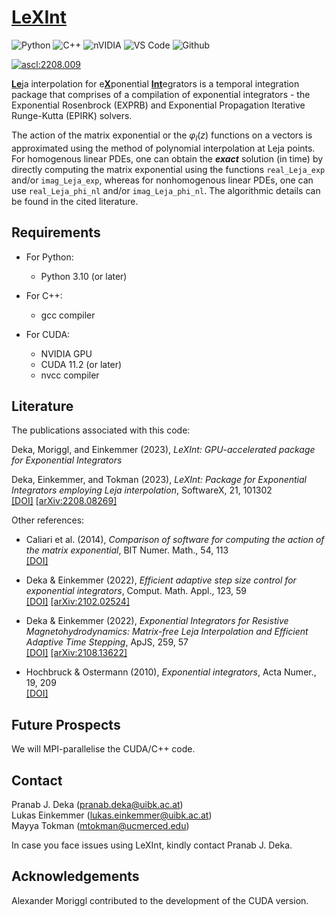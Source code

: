 #  [LeXInt](#)


![Python](https://img.shields.io/badge/Python-FFD43B?style=for-the-badge&logo=python&logoColor=blue)
![C++](https://img.shields.io/badge/c++-%2300599C.svg?style=for-the-badge&logo=c%2B%2B&logoColor=white)
![nVIDIA](https://img.shields.io/badge/nVIDIA-%2376B900.svg?style=for-the-badge&logo=nVIDIA&logoColor=white)
![VS Code](https://img.shields.io/badge/VSCode-0078D4?style=for-the-badge&logo=visual%20studio%20code&logoColor=white)
![Github](https://img.shields.io/badge/GitHub-100000?style=for-the-badge&logo=github&logoColor=white)

<a href="https://ascl.net/2208.009"><img src="https://img.shields.io/badge/ascl-2208.009-blue.svg?colorY=262255" alt="ascl:2208.009" /></a>

[**Le**](#)ja interpolation for e[**X**](#)ponential [**Int**](#)egrators is a temporal integration package that comprises of a compilation of exponential integrators - the Exponential Rosenbrock (EXPRB) and Exponential Propagation Iterative Runge-Kutta (EPIRK) solvers. 

The action of the matrix exponential or the $\varphi_l(z)$ functions on a vectors is approximated using the method of polynomial interpolation at Leja points. For homogenous linear PDEs, one can obtain the ***exact*** solution (in time) by directly computing the matrix exponential using the functions ``real_Leja_exp`` and/or ``imag_Leja_exp``, whereas for nonhomogenous linear PDEs, one can use ``real_Leja_phi_nl`` and/or ``imag_Leja_phi_nl``. The algorithmic details can be found in the cited literature. 

## Requirements
- For Python:
  - Python 3.10 (or later)

- For C++:
  - gcc compiler

- For CUDA:
  - NVIDIA GPU
  - CUDA 11.2 (or later)
  - nvcc compiler

## Literature
The publications associated with this code:

Deka, Moriggl, and Einkemmer (2023), *LeXInt: GPU-accelerated package for Exponential Integrators*

Deka, Einkemmer, and Tokman (2023), *LeXInt: Package for Exponential Integrators employing Leja interpolation*, SoftwareX, 21, 101302 <br />
[[DOI]](https://doi.org/10.1016/j.softx.2022.101302) [[arXiv:2208.08269]](https://doi.org/10.48550/arXiv.2208.08269)

Other references:
- Caliari et al. (2014), *Comparison of software for computing the action of the matrix exponential*, BIT Numer. Math., 54, 113 <br />
[[DOI]](https://doi.org/10.1007/s10543-013-0446-0)

- Deka \& Einkemmer (2022), *Efficient adaptive step size control for exponential integrators*, Comput. Math. Appl., 123, 59 <br />
[[DOI]](https://doi.org/10.1016/j.camwa.2022.07.011) [[arXiv:2102.02524]](https://doi.org/10.48550/arXiv.2102.02524)

- Deka \& Einkemmer (2022), *Exponential Integrators for Resistive Magnetohydrodynamics: Matrix-free Leja Interpolation and Efficient Adaptive Time Stepping*, ApJS, 259, 57 <br />
[[DOI]](https://doi.org/10.3847/1538-4365/ac5177) [[arXiv:2108.13622]](https://doi.org/10.48550/arXiv.2108.13622)

- Hochbruck \& Ostermann (2010), *Exponential integrators*, Acta Numer., 19, 209 <br />
[[DOI]](https://doi.org/10.1017/S0962492910000048)

## Future Prospects
We will MPI-parallelise the CUDA/C++ code.

## Contact
Pranab J. Deka  (<pranab.deka@uibk.ac.at>) <br />
Lukas Einkemmer (<lukas.einkemmer@uibk.ac.at>) <br />
Mayya Tokman  (<mtokman@ucmerced.edu>)

In case you face issues using LeXInt, kindly contact Pranab J. Deka.

## Acknowledgements
Alexander Moriggl contributed to the development of the CUDA version.
